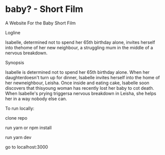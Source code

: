 # baby? - Short Film

A Website For the Baby Short Film

Logline

Isabelle, determined not to spend her 65th birthday alone, invites herself into thehome of her new neighbour, a struggling mum in the middle of a nervous breakdown.

Synopsis

Isabelle is determined not to spend her 65th birthday alone. When her daughterdoesn't turn up for dinner, Isabelle invites herself into the home of her newneighbour, Leisha. Once inside and eating cake, Isabelle soon discovers that thisyoung woman has recently lost her baby to cot death. When Isabelle's prying triggersa nervous breakdown in Leisha, she helps her in a way nobody else can.

To run locally: 

clone repo

run yarn or npm install

run yarn dev 

go to localhost:3000
